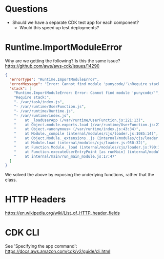 # Questions

- Should we have a separate CDK test app for each component?
  - Would this speed up test deployments?

# Runtime.ImportModuleError

Why are we getting the following? Is this the same issue? https://github.com/aws/aws-cdk/issues/14290

```json
{
  "errorType": "Runtime.ImportModuleError",
  "errorMessage": "Error: Cannot find module 'punycode/'\nRequire stack:\n- /var/task/index.js\n- /var/runtime/UserFunction.js\n- /var/runtime/Runtime.js\n- /var/runtime/index.js",
  "stack": [
    "Runtime.ImportModuleError: Error: Cannot find module 'punycode/'",
    "Require stack:",
    "- /var/task/index.js",
    "- /var/runtime/UserFunction.js",
    "- /var/runtime/Runtime.js",
    "- /var/runtime/index.js",
    "    at _loadUserApp (/var/runtime/UserFunction.js:221:13)",
    "    at Object.module.exports.load (/var/runtime/UserFunction.js:279:17)",
    "    at Object.<anonymous> (/var/runtime/index.js:43:34)",
    "    at Module._compile (internal/modules/cjs/loader.js:1085:14)",
    "    at Object.Module._extensions..js (internal/modules/cjs/loader.js:1114:10)",
    "    at Module.load (internal/modules/cjs/loader.js:950:32)",
    "    at Function.Module._load (internal/modules/cjs/loader.js:790:12)",
    "    at Function.executeUserEntryPoint [as runMain] (internal/modules/run_main.js:75:12)",
    "    at internal/main/run_main_module.js:17:47"
  ]
}
```

We solved the above by exposing the underlying functions, rather that the class.

# HTTP Headers

https://en.wikipedia.org/wiki/List_of_HTTP_header_fields

# CDK CLI

See 'Specifying the app command': https://docs.aws.amazon.com/cdk/v2/guide/cli.html
